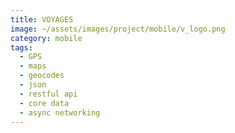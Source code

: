 ```yaml
---
title: VOYAGES
image: ~/assets/images/project/mobile/v_logo.png
category: mobile
tags:
  - GPS
  - maps
  - geocodes
  - json
  - restful api
  - core data
  - async networking
---
```

